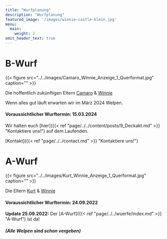 ```yaml
---
title: "Wurfplanung"
description: "Wurfplanung"
featured_image: '/images/winnie-castle-klein.jpg'
menu:
  main:
    weight: 2
omit_header_text: true
---
```


# B-Wurf

{{< figure src="../../images/Camaro_Winnie_Anzeige_1_Querformat.jpg" caption="" >}}  

Die hoffentlich zukünftigen Eltern [Camaro](https://de.working-dog.com/dogs-details/7478865/Camaro-von-der-Bleichstrasse) & [Winnie](https://de.working-dog.com/dogs-details/7324943/Winnie-von-der-Bleichstrasse)

Wenn alles gut läuft erwarten wir im März 2024 Welpen.  

#### Voraussichtlicher Wurftermin: 15.03.2024  

Wir halten euch [hier]({{< ref "page/../../content/posts/9_Deckakt.md" >}} "Kontaktiere uns!") auf dem Laufenden.  

[Kontakt]({{< ref "page/../../contact.md" >}} "Kontaktiere uns!")  

# A-Wurf

{{< figure src="../../images/Kurt_Winnie_Anzeige_1_Querformat.jpg" caption="" >}}  

Die Eltern [Kurt](https://de.working-dog.com/dogs-details/6743917/Kurt-von-den-Ellwanger-Bergen) & [Winnie](https://de.working-dog.com/dogs-details/7324943/Winnie-von-der-Bleichstrasse)

#### Voraussichtlicher Wurftermin: 24.09.2022

**Update 25.09.2022:** Der [A-Wurf]({{< ref "page/../../wuerfe/index.md" >}} "A-Wurf") ist da! 

#### *(Alle Welpen sind schon vergeben)*




